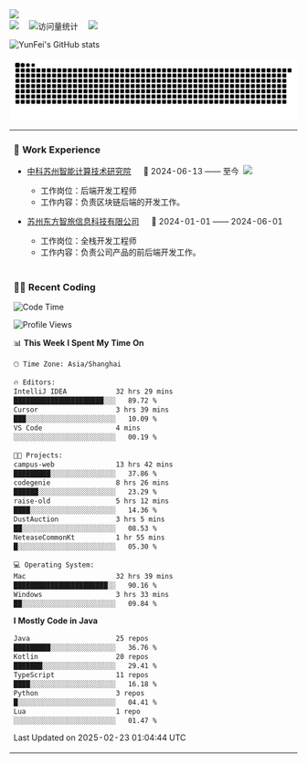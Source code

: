  <!-- dynamic typing effect 动态打字效果 -->
  <div>
    <a href="http://yunfei.plus">
      <img src="https://readme-typing-svg.demolab.com?font=Fira+Code&pause=1000&width=435&lines=console.log(%22Hello%2C%20World%22);祝您今天愉快!&center=true&size=27" />
    </a>
  </div>

  <div>
    <a href="http://yunfei.plus/"><img src="https://img.shields.io/badge/Website-博客-8c36db" /></a>&emsp;
    <!-- visitor -->
    <img src="https://komarev.com/ghpvc/?username=yunfeidog&label=Views&color=orange&style=flat" alt="访问量统计" />&emsp;
    <!-- wakatime -->    
    <a href="https://wakatime.com/@yunfeidog"><img src="https://wakatime.com/badge/user/42d0678c-368b-448b-9a77-5d21c5b55352.svg" /></a>
  </div>

![YunFei's GitHub stats](https://github-readme-stats.vercel.app/api?username=yunfeidog)

![snake](./dist/github-contribution-grid-snake.svg)


<table>

<tr><td>

### 🏢 Work Experience

<img align="right" width="88" src="https://cdn.jsdelivr.net/gh/yunfeidog/yunfeidog/assets/images/yuanze.png" />

- [中科苏州智能计算技术研究院](http://iict.ac.cn/sy) &emsp; 📌 2024-06-13 —— 至今

    - 工作岗位：后端开发工程师
    - 工作内容：负责区块链后端的开发工作。

- [苏州东方智旅信息科技有限公司](http://www.leyoobao.com/) &emsp; 📌 2024-01-01 —— 2024-06-01

    - 工作岗位：全栈开发工程师
    - 工作内容：负责公司产品的前后端开发工作。

</td></tr>

<tr><td>

### 👩‍💻 Recent Coding

<!--START_SECTION:waka-->
![Code Time](http://img.shields.io/badge/Code%20Time-2%2C501%20hrs%2057%20mins-blue)

![Profile Views](http://img.shields.io/badge/Profile%20Views-2-blue)

📊 **This Week I Spent My Time On** 

```text
🕑︎ Time Zone: Asia/Shanghai

🔥 Editors: 
IntelliJ IDEA            32 hrs 29 mins      ██████████████████████░░░   89.72 % 
Cursor                   3 hrs 39 mins       ███░░░░░░░░░░░░░░░░░░░░░░   10.09 % 
VS Code                  4 mins              ░░░░░░░░░░░░░░░░░░░░░░░░░   00.19 % 

🐱‍💻 Projects: 
campus-web               13 hrs 42 mins      █████████░░░░░░░░░░░░░░░░   37.86 % 
codegenie                8 hrs 26 mins       ██████░░░░░░░░░░░░░░░░░░░   23.29 % 
raise-old                5 hrs 12 mins       ████░░░░░░░░░░░░░░░░░░░░░   14.36 % 
DustAuction              3 hrs 5 mins        ██░░░░░░░░░░░░░░░░░░░░░░░   08.53 % 
NeteaseCommonKt          1 hr 55 mins        █░░░░░░░░░░░░░░░░░░░░░░░░   05.30 % 

💻 Operating System: 
Mac                      32 hrs 39 mins      ███████████████████████░░   90.16 % 
Windows                  3 hrs 33 mins       ██░░░░░░░░░░░░░░░░░░░░░░░   09.84 % 
```

**I Mostly Code in Java** 

```text
Java                     25 repos            █████████░░░░░░░░░░░░░░░░   36.76 % 
Kotlin                   20 repos            ███████░░░░░░░░░░░░░░░░░░   29.41 % 
TypeScript               11 repos            ████░░░░░░░░░░░░░░░░░░░░░   16.18 % 
Python                   3 repos             █░░░░░░░░░░░░░░░░░░░░░░░░   04.41 % 
Lua                      1 repo              ░░░░░░░░░░░░░░░░░░░░░░░░░   01.47 % 
```




 Last Updated on 2025-02-23 01:04:44 UTC
<!--END_SECTION:waka-->

</td></tr>
<table>
